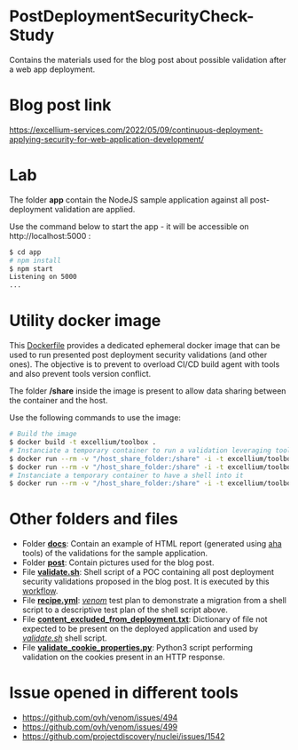 # PostDeploymentSecurityCheck-Study

Contains the materials used for the blog post about possible validation after a web app deployment.

# Blog post link

https://excellium-services.com/2022/05/09/continuous-deployment-applying-security-for-web-application-development/

# Lab

The folder **app** contain the NodeJS sample application against all post-deployment validation are applied.

Use the command below to start the app - it will be accessible on http://localhost:5000 :

```bash
$ cd app
# npm install
$ npm start
Listening on 5000
...
```

# Utility docker image

This [Dockerfile](Dockerfile) provides a dedicated ephemeral docker image that can be used to run presented post deployment security validations (and other ones). The objective is to prevent to overload CI/CD build agent with tools and also prevent tools version conflict.

The folder **/share** inside the image is present to allow data sharing between the container and the host.

Use the following commands to use the image:

```bash
# Build the image
$ docker build -t excellium/toolbox .
# Instanciate a temporary container to run a validation leveraging tools inside the box
$ docker run --rm -v "/host_share_folder:/share" -i -t excellium/toolbox /bin/bash /home/validator/testssl/testssl.sh https://myapp.com
$ docker run --rm -v "/host_share_folder:/share" -i -t excellium/toolbox /home/validator/venom run /share/recipe.yml
# Instanciate a temporary container to have a shell into it
$ docker run --rm -v "/host_share_folder:/share" -i -t excellium/toolbox /bin/bash
```

# Other folders and files

* Folder **[docs](docs)**: Contain an example of HTML report (generated using [aha](http://manpages.ubuntu.com/manpages/bionic/man1/aha.1.html) tools) of the validations for the sample application.
* Folder **[post](post)**: Contain pictures used for the blog post.
* File **[validate.sh](validate.sh)**: Shell script of a POC containing all post deployment security validations proposed in the blog post. It is executed by this [workflow](.github/workflows/deployment.yml).
* File **[recipe.yml](recipe.yml)**: *[venom](https://github.com/ovh/venom)* test plan to demonstrate a migration from a shell script to a descriptive test plan of the shell script above.
* File **[content_excluded_from_deployment.txt](content_excluded_from_deployment.txt)**: Dictionary of file not expected to be present on the deployed application and used by *[validate.sh](validate.sh)* shell script.
* File **[validate_cookie_properties.py](validate_cookie_properties.py)**: Python3 script performing validation on the cookies present in an HTTP response.

# Issue opened in different tools

* https://github.com/ovh/venom/issues/494
* https://github.com/ovh/venom/issues/499
* https://github.com/projectdiscovery/nuclei/issues/1542

